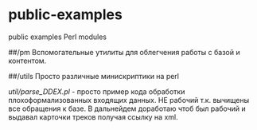 # public-examples
public examples Perl modules

##/pm
Вспомогательные утилиты для облегчения работы с базой и контентом. 


##/utils
Просто различные минискриптики на perl 

*util/parse_DDEX.pl* - просто пример кода обработки плохоформализованных входящих данных. НЕ рабочий т.к. вычищены все обращения к базе. В дальнейдем доработаю чтоб был рабочий и выдавал карточки треков получая ссылку на xml. 